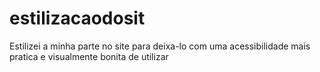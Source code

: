 # estilizacaodosit
Estilizei a minha parte no site para deixa-lo com uma acessibilidade mais pratica e visualmente bonita de utilizar 
